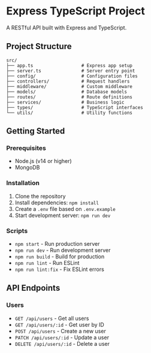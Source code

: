 # Express TypeScript Project

A RESTful API built with Express and TypeScript.

## Project Structure

```
src/
├── app.ts                  # Express app setup
├── server.ts               # Server entry point
├── config/                 # Configuration files
├── controllers/            # Request handlers
├── middleware/             # Custom middleware
├── models/                 # Database models
├── routes/                 # Route definitions
├── services/               # Business logic
├── types/                  # TypeScript interfaces
└── utils/                  # Utility functions
```

## Getting Started

### Prerequisites

- Node.js (v14 or higher)
- MongoDB

### Installation

1. Clone the repository
2. Install dependencies: `npm install`
3. Create a `.env` file based on `.env.example`
4. Start development server: `npm run dev`

### Scripts

- `npm start` - Run production server
- `npm run dev` - Run development server
- `npm run build` - Build for production
- `npm run lint` - Run ESLint
- `npm run lint:fix` - Fix ESLint errors

## API Endpoints

### Users

- `GET /api/users` - Get all users
- `GET /api/users/:id` - Get user by ID
- `POST /api/users` - Create a new user
- `PATCH /api/users/:id` - Update a user
- `DELETE /api/users/:id` - Delete a user